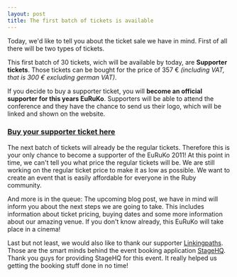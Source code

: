```yaml
---
layout: post
title: The first batch of tickets is available
---
```


Today, we'd like to tell you about the ticket sale we have in mind.
First of all there will be two types of tickets.

This first batch of 30 tickets, wich will be available by today, are **Supporter tickets**. Those tickets can be bought for the price of 357 € _(including VAT, that is 300 € excluding german VAT)_.

If you decide to buy a supporter ticket, you will **become an official supporter for this years EuRuKo**. Supporters will be able to attend the conference and they have the chance to send us their logo, which will be linked and shown on the website.

### [Buy your supporter ticket here](http://euruko2011.stagehq.com/events/595/booking/new)

The next batch of tickets will already be the regular tickets. Therefore this is your only chance to become a supporter of the EuRuKo 2011!
At this point in time, we can't tell you what price the regular tickets will be. We are still working on the regular ticket price to make it as low as possible. We want to create an event that is easily affordable for everyone in the Ruby community.

And more is in the queue: The upcoming blog post, we have in mind will inform you about the next steps we are going to take. This includes information about ticket pricing, buying dates and some more information about our amazing venue. If you don't know already, this EuRuKo will take place in a cinema!

Last but not least, we would also like to thank our supporter [Linkingpaths](http://linkingpaths.com/). Those are the smart minds behind the event booking application [StageHQ](http://www.stagehq.com/). Thank you guys for providing StageHQ for this event. It really helped us getting the booking stuff done in no time!
